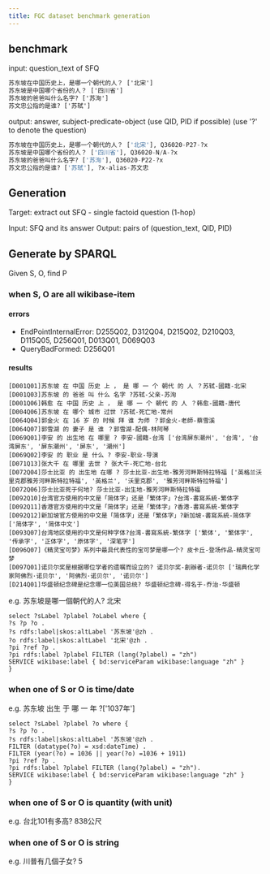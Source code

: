 ```yaml
---
title: FGC dataset benchmark generation
---
```


## benchmark
 input: question_text of SFQ

 ```txt
苏东坡在中国历史上，是哪一个朝代的人？ ['北宋']
苏东坡是中国哪个省份的人？ ['四川省']
苏东坡的爸爸叫什么名字? ['苏洵']
苏文忠公指的是谁? ['苏轼']
 ```

 output: answer, subject-predicate-object
 (use QID, PID if possible)
 (use '?' to denote the question)

 ```python
苏东坡在中国历史上，是哪一个朝代的人？ ['北宋'], Q36020-P27-?x
苏东坡是中国哪个省份的人？ ['四川省'], Q36020-N/A-?x
苏东坡的爸爸叫什么名字? ['苏洵'], Q36020-P22-?x
苏文忠公指的是谁? ['苏轼'], ?x-alias-苏文忠
 ```

## Generation

Target: extract out SFQ - single factoid question (1-hop)

Input: SFQ and its answer
Output: pairs of (question_text, QID, PID)

## Generate by SPARQL
Given S, O, find P

### when S, O are all wikibase-item
#### errors

* EndPointInternalError: D255Q02, D312Q04, D215Q02, D210Q03, D115Q05, D256Q01, D013Q01, D069Q03
* QueryBadFormed: D256Q01

#### results

```.tsv
[D001Q01]苏东坡 在 中国 历史 上 ， 是 哪 一 个 朝代 的 人 ？苏轼-國籍-北宋
[D001Q03]苏东坡 的 爸爸 叫 什么 名字 ?苏轼-父亲-苏洵
[D001Q06]韩愈 在 中国 历史 上 ， 是 哪 一 个 朝代 的 人 ？韩愈-國籍-唐代
[D004Q06]苏东坡 在 哪个 城市 过世 ?苏轼-死亡地-常州
[D064Q04]郭金火 在 16 岁 的 时候 拜 谁 为师 ？郭金火-老師-蔡雪溪
[D064Q07]郭雪湖 的 妻子 是 谁 ？郭雪湖-配偶-林阿琴
[D069Q01]李安 的 出生地 在 哪里 ? 李安-國籍-台湾 ['台湾屏东潮州', '台湾', '台湾屏东', '屏东潮州', '屏东', '潮州']
[D069Q02]李安 的 职业 是 什么 ? 李安-职业-导演
[D071Q13]张大千 在 哪里 去世 ? 张大千-死亡地-台北
[D072Q04]莎士比亚 的 出生地 在哪 ? 莎士比亚-出生地-雅芳河畔斯特拉特福 ['英格兰沃里克郡雅芳河畔斯特拉特福', '英格兰', '沃里克郡', '雅芳河畔斯特拉特福']	
[D072Q06]莎士比亚死于何地? 莎士比亚-出生地-雅芳河畔斯特拉特福
[D092Q10]台湾官方使用的中文是「简体字」还是「繁体字」?台湾-書寫系統-繁体字
[D092Q11]香港官方使用的中文是「简体字」还是「繁体字」?香港-書寫系統-繁体字
[D092Q12]新加坡官方使用的中文是「简体字」还是「繁体字」?新加坡-書寫系統-简体字 ['简体字', '简体中文']
[D093Q07]台湾地区使用的中文是何种字体?台湾-書寫系統-繁体字	['繁体', '繁体字', '传承字', '正体字', '原体字', '深笔字']	
[D096Q07]《精灵宝可梦》系列中最具代表性的宝可梦是哪一个? 皮卡丘-登场作品-精灵宝可梦
[D097Q01]诺贝尔奖是根据哪位学者的遗嘱而设立的? 诺贝尔奖-創辦者-诺贝尔 ['瑞典化学家阿佛烈·诺贝尔', '阿佛烈·诺贝尔', '诺贝尔']
[D214Q01]华盛顿纪念碑是纪念哪一位美国总统? 华盛顿纪念碑-得名于-乔治·华盛顿
```



e.g. 苏东坡是哪一個朝代的人? 北宋
```
select ?sLabel ?plabel ?oLabel where {
?s ?p ?o .
?s rdfs:label|skos:altLabel '苏东坡'@zh .
?o rdfs:label|skos:altLabel '北宋'@zh .
?pi ?ref ?p .
?pi rdfs:label ?plabel FILTER (lang(?plabel) = "zh")
SERVICE wikibase:label { bd:serviceParam wikibase:language "zh" }
}
```


### when one of S or O is time/date
e.g. 苏东坡 出生 于 哪 一 年 ?['1037年']
```
select ?sLabel ?plabel ?o where {
?s ?p ?o .
?s rdfs:label|skos:altLabel '苏东坡'@zh .
FILTER (datatype(?o) = xsd:dateTime) .
FILTER (year(?o) = 1036 || year(?o) =1036 + 1911)
?pi ?ref ?p .
?pi rdfs:label ?plabel FILTER (lang(?plabel) = "zh").
SERVICE wikibase:label { bd:serviceParam wikibase:language "zh" }
}
```
### when one of S or O is quantity (with unit)
e.g. 台北101有多高? 838公尺
### when one of S or O is string
e.g.  川普有几個子女? 5